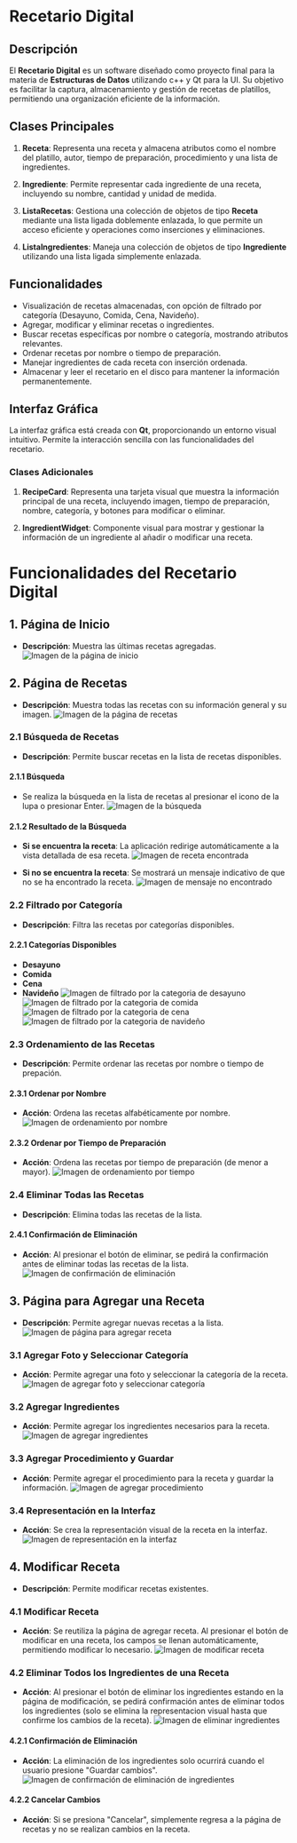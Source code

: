# Recetario Digital

## Descripción
El **Recetario Digital** es un software diseñado como proyecto final para la materia de **Estructuras de Datos** utilizando c++ y Qt para la UI. Su objetivo es facilitar la captura, almacenamiento y gestión de recetas de platillos, permitiendo una organización eficiente de la información.

## Clases Principales
1. **Receta**: Representa una receta y almacena atributos como el nombre del platillo, autor, tiempo de preparación, procedimiento y una lista de ingredientes.
   
2. **Ingrediente**: Permite representar cada ingrediente de una receta, incluyendo su nombre, cantidad y unidad de medida.
   
3. **ListaRecetas**: Gestiona una colección de objetos de tipo **Receta** mediante una lista ligada doblemente enlazada, lo que permite un acceso eficiente y operaciones como inserciones y eliminaciones.
   
4. **ListaIngredientes**: Maneja una colección de objetos de tipo **Ingrediente** utilizando una lista ligada simplemente enlazada.

## Funcionalidades
- Visualización de recetas almacenadas, con opción de filtrado por categoría (Desayuno, Comida, Cena, Navideño).
- Agregar, modificar y eliminar recetas o ingredientes.
- Buscar recetas específicas por nombre o categoría, mostrando atributos relevantes.
- Ordenar recetas por nombre o tiempo de preparación.
- Manejar ingredientes de cada receta con inserción ordenada.
- Almacenar y leer el recetario en el disco para mantener la información permanentemente.

## Interfaz Gráfica
La interfaz gráfica está creada con **Qt**, proporcionando un entorno visual intuitivo. Permite la interacción sencilla con las funcionalidades del recetario.

### Clases Adicionales
1. **RecipeCard**: Representa una tarjeta visual que muestra la información principal de una receta, incluyendo imagen, tiempo de preparación, nombre, categoría, y botones para modificar o eliminar.
   
2. **IngredientWidget**: Componente visual para mostrar y gestionar la información de un ingrediente al añadir o modificar una receta.


# Funcionalidades del Recetario Digital

## 1. Página de Inicio
- **Descripción**: Muestra las últimas recetas agregadas.
![Imagen de la página de inicio](https://github.com/user-attachments/assets/2b251b07-b30c-4e4d-ae88-90ee7aaaa854)

## 2. Página de Recetas
- **Descripción**: Muestra todas las recetas con su información general y su imagen.
![Imagen de la página de recetas](https://drive.google.com/uc?export=view&id=1n-qlMeqMjOzwjNHjmFFed5Hi5RVc8AUT)

### 2.1 Búsqueda de Recetas
- **Descripción**: Permite buscar recetas en la lista de recetas disponibles.

#### 2.1.1 Búsqueda
- Se realiza la búsqueda en la lista de recetas al presionar el icono de la lupa o presionar Enter.
![Imagen de la búsqueda](https://drive.google.com/uc?export=view&id=1n-qlMeqMjOzwjNHjmFFed5Hi5RVc8AUT)

#### 2.1.2 Resultado de la Búsqueda
- **Si se encuentra la receta**: La aplicación redirige automáticamente a la vista detallada de esa receta.
![Imagen de receta encontrada](https://drive.google.com/uc?export=view&id=1WQtYGxgjs7kez5WD5hplGdT-iAIl7cEH)

- **Si no se encuentra la receta**: Se mostrará un mensaje indicativo de que no se ha encontrado la receta.
![Imagen de mensaje no encontrado](https://drive.google.com/uc?export=view&id=1On9O_g9etTmIn82KKX67opJny1s1bKpk)

### 2.2 Filtrado por Categoría
- **Descripción**: Filtra las recetas por categorías disponibles.

#### 2.2.1 Categorías Disponibles
- **Desayuno**
- **Comida**
- **Cena**
- **Navideño**
![Imagen de filtrado por la categoria de desayuno](https://drive.google.com/uc?export=view&id=1Uc4A9zEUrzV26Q5Obx7ey-C-skziwBMn)
![Imagen de filtrado por la categoria de comida](https://drive.google.com/uc?export=view&id=1ogzsM3Fzgm7flAGCpzTD0eqjBNnMjA-x)
![Imagen de filtrado por la categoria de cena](https://drive.google.com/uc?export=view&id=1hbccGuF9luWV2VoLdqtdqADCIYKJHD5S)
![Imagen de filtrado por la categoria de navideño](https://drive.google.com/uc?export=view&id=1RfKphFWRMOuUTht8LViyca5a_LhyNa5S)

### 2.3 Ordenamiento de las Recetas
- **Descripción**: Permite ordenar las recetas por nombre o tiempo de prepación.

#### 2.3.1 Ordenar por Nombre
- **Acción**: Ordena las recetas alfabéticamente por nombre.
![Imagen de ordenamiento por nombre](https://drive.google.com/uc?export=view&id=12UgL2-SC656Kz2QqDjOXZsHgFu_C9DHU)

#### 2.3.2 Ordenar por Tiempo de Preparación
- **Acción**: Ordena las recetas por tiempo de preparación (de menor a mayor).
![Imagen de ordenamiento por tiempo](https://drive.google.com/uc?export=view&id=1DRyxjBolU1HJ0hRZpU5eKv0QugIwJTAK)

### 2.4 Eliminar Todas las Recetas
- **Descripción**: Elimina todas las recetas de la lista.

#### 2.4.1 Confirmación de Eliminación
- **Acción**: Al presionar el botón de eliminar, se pedirá la confirmación antes de eliminar todas las recetas de la lista.
![Imagen de confirmación de eliminación](https://drive.google.com/uc?export=view&id=16GKHlBb_A5NSJFbtgYrXjZnAV9jwxWXJ)

## 3. Página para Agregar una Receta
- **Descripción**: Permite agregar nuevas recetas a la lista.
![Imagen de página para agregar receta](https://drive.google.com/uc?export=view&id=14VaRLLAjIPt0GQ_fv4j2ORxqEkut-Zoi)

### 3.1 Agregar Foto y Seleccionar Categoría
- **Acción**: Permite agregar una foto y seleccionar la categoría de la receta.
![Imagen de agregar foto y seleccionar categoría](https://drive.google.com/uc?export=view&id=1l3nhhfe_YEpdmIvXKmzgKyTJlutkCgn7)

### 3.2 Agregar Ingredientes
- **Acción**: Permite agregar los ingredientes necesarios para la receta.
![Imagen de agregar ingredientes](https://drive.google.com/uc?export=view&id=1-eFYbMIt-PXo0kOvhubEgWUHkb7uYpg4)

### 3.3 Agregar Procedimiento y Guardar
- **Acción**: Permite agregar el procedimiento para la receta y guardar la información.
![Imagen de agregar procedimiento](https://drive.google.com/uc?export=view&id=19jX-lAxoVz_IzCGgdQ0XxcmWF-Mk6pnv)

### 3.4 Representación en la Interfaz
- **Acción**: Se crea la representación visual de la receta en la interfaz.
![Imagen de representación en la interfaz](https://drive.google.com/uc?export=view&id=1rjQii71oUK5W82vNN1I5DoVuLvGtZkAD)

## 4. Modificar Receta
- **Descripción**: Permite modificar recetas existentes.

### 4.1 Modificar Receta
- **Acción**: Se reutiliza la página de agregar receta. Al presionar el botón de modificar en una receta, los campos se llenan automáticamente, permitiendo modificar lo necesario.
![Imagen de modificar receta](https://drive.google.com/uc?export=view&id=1G9u9ReaVEemltOzZmnquEdDYlceh02XI)

### 4.2 Eliminar Todos los Ingredientes de una Receta
- **Acción**: Al presionar el botón de eliminar los ingredientes estando en la página de modificación, se pedirá confirmación antes de eliminar todos los ingredientes (solo se elimina la representacion visual hasta que confirme los cambios de la receta).
![Imagen de eliminar ingredientes](https://drive.google.com/uc?export=view&id=1EBSAFp90oWqMrCz0dS_vYN75nA-dVhmZ)

#### 4.2.1 Confirmación de Eliminación
- **Acción**: La eliminación de los ingredientes solo ocurrirá cuando el usuario presione "Guardar cambios".
![Imagen de confirmación de eliminación de ingredientes](https://drive.google.com/uc?export=view&id=14ZMiFR8zJzENoER4UYNc_z2_di4oZqMo)

#### 4.2.2 Cancelar Cambios
- **Acción**: Si se presiona "Cancelar", simplemente regresa a la página de recetas y no se realizan cambios en la receta.



